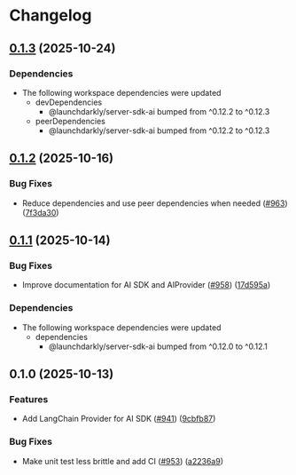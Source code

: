 # Changelog

## [0.1.3](https://github.com/launchdarkly/js-core/compare/server-sdk-ai-langchain-v0.1.2...server-sdk-ai-langchain-v0.1.3) (2025-10-24)


### Dependencies

* The following workspace dependencies were updated
  * devDependencies
    * @launchdarkly/server-sdk-ai bumped from ^0.12.2 to ^0.12.3
  * peerDependencies
    * @launchdarkly/server-sdk-ai bumped from ^0.12.2 to ^0.12.3

## [0.1.2](https://github.com/launchdarkly/js-core/compare/server-sdk-ai-langchain-v0.1.1...server-sdk-ai-langchain-v0.1.2) (2025-10-16)


### Bug Fixes

* Reduce dependencies and use peer dependencies when needed ([#963](https://github.com/launchdarkly/js-core/issues/963)) ([7f3da30](https://github.com/launchdarkly/js-core/commit/7f3da3071ac175451a0c39bfb9717170e516997f))

## [0.1.1](https://github.com/launchdarkly/js-core/compare/server-sdk-ai-langchain-v0.1.0...server-sdk-ai-langchain-v0.1.1) (2025-10-14)


### Bug Fixes

* Improve documentation for AI SDK and AIProvider ([#958](https://github.com/launchdarkly/js-core/issues/958)) ([17d595a](https://github.com/launchdarkly/js-core/commit/17d595aff301998030cfb62724b8eb37fea9adbf))


### Dependencies

* The following workspace dependencies were updated
  * dependencies
    * @launchdarkly/server-sdk-ai bumped from ^0.12.0 to ^0.12.1

## 0.1.0 (2025-10-13)

### Features

* Add LangChain Provider for AI SDK ([#941](https://github.com/launchdarkly/js-core/issues/941)) ([9cbfb87](https://github.com/launchdarkly/js-core/commit/9cbfb87a73c76cc80b9eac29f7409f156037fce7))

### Bug Fixes

* Make unit test less brittle and add CI ([#953](https://github.com/launchdarkly/js-core/issues/953)) ([a2236a9](https://github.com/launchdarkly/js-core/commit/a2236a9d455c60901b870dfe4beb8cffcfab986f))
